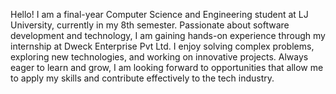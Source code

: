 Hello! I am a final-year Computer Science and Engineering student at LJ University, currently in my 8th semester. Passionate about software development and technology, I am gaining hands-on experience through my internship at Dweck Enterprise Pvt Ltd. I enjoy solving complex problems, exploring new technologies, and working on innovative projects. Always eager to learn and grow, I am looking forward to opportunities that allow me to apply my skills and contribute effectively to the tech industry.
